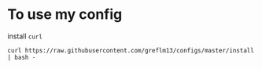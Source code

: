 # To use my config

install `curl`

```
curl https://raw.githubusercontent.com/greflm13/configs/master/install | bash -
```